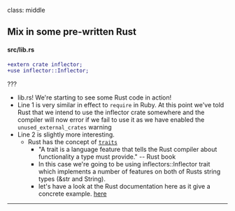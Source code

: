 class: middle
## Mix in some pre-written Rust
#### src/lib.rs

```diff
+extern crate inflector;
+use inflector::Inflector;
```

???

- lib.rs! We're starting to see some Rust code in action!
- Line 1 is very similar in effect to `require` in Ruby. At this point we've told
  Rust that we intend to use the inflector crate somewhere and the compiler will
  now error if we fail to use it as we have enabled the `unused_external_crates`
  warning
- Line 2 is slightly more interesting.
  - Rust has the concept of [`traits`](https://doc.rust-lang.org/book/traits.html)
    - "A trait is a language feature that tells the Rust compiler about
      functionality a type must provide." -- Rust book
    - In this case we're going to be using inflectors::Inflector trait which
      implements a number of features on both of Rusts string types (&str
      and String).
    - let's have a look at the Rust documentation here as it give a concrete
      example. [here](https://doc.rust-lang.org/book/traits.html)
---
